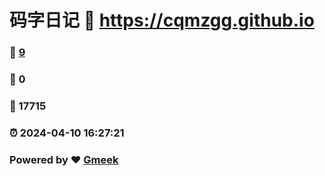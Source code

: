 # 码字日记 :link: https://cqmzgg.github.io 
### :page_facing_up: [9](https://cqmzgg.github.io/tag.html) 
### :speech_balloon: 0 
### :hibiscus: 17715 
### :alarm_clock: 2024-04-10 16:27:21 
### Powered by :heart: [Gmeek](https://github.com/Meekdai/Gmeek)
